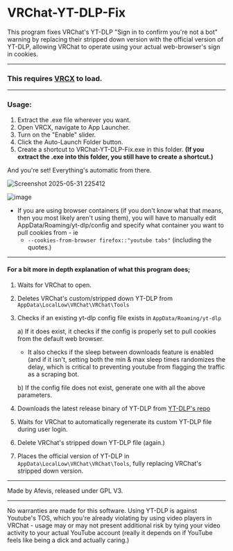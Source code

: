 # VRChat-YT-DLP-Fix
This program fixes VRChat's YT-DLP "Sign in to confirm you're not a bot" warning by replacing their stripped down version with the official version of YT-DLP, allowing VRChat to operate using your actual web-browser's sign in cookies.
_________

### **This requires [VRCX](https://github.com/vrcx-team/VRCX ) to load.**

________

### Usage: 
1) Extract the .exe file wherever you want.
1) Open VRCX, navigate to App Launcher.
1) Turn on the "Enable" slider.
1) Click the Auto-Launch Folder button.
1) Create a shortcut to VRChat-YT-DLP-Fix.exe in this folder. **(If you extract the .exe into this folder, you still have to create a shortcut.)**

And you're set! Everything's automatic from there.
   
![Screenshot 2025-05-31 225412](https://github.com/user-attachments/assets/850cc3a0-4e54-4e40-8b56-96a12c8157c3)

![image](https://github.com/user-attachments/assets/04cc563c-3b76-4e6a-802a-5944a0edb6c0)


- If you are using browser containers (if you don't know what that means, then you most likely aren't using them), you will have to manually edit AppData/Roaming/yt-dlp/config and specify what container you want to pull cookies from - ie
    - `--cookies-from-browser firefox::"youtube tabs"` (including the quotes.)

--------



#### For a bit more in depth explanation of what this program does;
1) Waits for VRChat to open.
2) Deletes VRChat's custom/stripped down YT-DLP from `AppData\LocalLow\VRChat\VRChat\Tools`
3) Checks if an existing yt-dlp config file exists in `AppData/Roaming/yt-dlp`

    a) If it does exist, it checks if the config is properly set to pull cookies from the default web browser.
    - It also checks if the sleep between downloads feature is enabled (and if it isn't, setting both the min & max sleep times randomizes the delay, which is critical to preventing youtube from flagging the traffic as a scraping bot. 
    
    b) If the config file does not exist, generate one with all the above parameters.
4) Downloads the latest release binary of YT-DLP from [YT-DLP's repo](https://github.com/yt-dlp/yt-dlp) 
5) Waits for VRChat to automatically regenerate its custom YT-DLP file during user login.
6) Delete VRChat's stripped down YT-DLP file (again.)
7) Places the official version of YT-DLP in `AppData\LocalLow\VRChat\VRChat\Tools`, fully replacing VRChat's stripped down version.

--------------

Made by Afevis, released under GPL V3. 

------------
No warranties are made for this software. Using YT-DLP is against Youtube's TOS, which you're already violating by using video players in VRChat - usage may or may not present additional risk by tying your video activity to your actual YouTube account (really it depends on if YouTube feels like being a dick and actually caring.)

